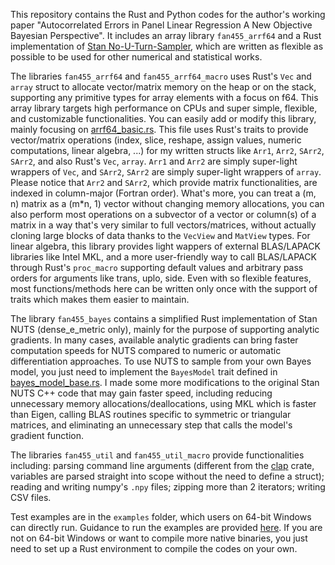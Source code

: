 This repository contains the Rust and Python codes for the author's working paper "Autocorrelated Errors in Panel Linear Regression A New Objective Bayesian Perspective". It includes an array library `fan455_arrf64` and a Rust implementation of [Stan No-U-Turn-Sampler](https://github.com/stan-dev/stan), which are written as flexible as possible to be used for other numerical and statistical works. 

The libraries `fan455_arrf64` and `fan455_arrf64_macro` uses Rust's `Vec` and `array` struct to allocate vector/matrix memory on the heap or on the stack, supporting any primitive types for array elements with a focus on f64. This array library targets high performance on CPUs and super simple, flexible, and customizable functionalities. You can easily add or modify this library, mainly focusing on [arrf64_basic.rs](src/fan455_arrf64/arrf64_basic.rs). This file uses Rust's traits to provide vector/matrix operations (index, slice, reshape, assign values, numeric computations, linear algebra, ...) for my written structs like `Arr1`, `Arr2`, `SArr2`, `SArr2`, and also Rust's `Vec`, `array`. `Arr1` and `Arr2` are simply super-light wrappers of `Vec`, and `SArr2`, `SArr2` are simply super-light wrappers of `array`. Please notice that `Arr2` and `SArr2`, which provide matrix functionalities, are indexed in column-major (Fortran order). What's more, you can treat a (m, n) matrix as a (m*n, 1) vector without changing memory allocations, you can also perform most operations on a subvector of a vector or column(s) of a matrix in a way that's very similar to full vectors/matrices, without actually cloning large blocks of data thanks to the `VecView` and `MatView` types. For linear algebra, this library provides light wappers of external BLAS/LAPACK libraries like Intel MKL, and a more user-friendly way to call BLAS/LAPACK through Rust's `proc_macro` supporting default values and arbitrary pass orders for arguments like trans, uplo, side. Even with so flexible features, most functions/methods here can be written only once with the support of traits which makes them easier to maintain.

The library `fan455_bayes` contains a simplified Rust implementation of Stan NUTS (dense_e_metric only), mainly for the purpose of supporting analytic gradients. In many cases, available analytic gradients can bring faster computation speeds for NUTS compared to numeric or automatic differentiation approaches. To use NUTS to sample from your own Bayes model, you just need to implement the `BayesModel` trait defined in [bayes_model_base.rs](src/fan455_bayes/src/bayes_model_base.rs). I made some more modifications to the original Stan NUTS C++ code that may gain faster speed, including reducing unnecessary memory allocations/deallocations, using MKL which is faster than Eigen, calling BLAS routines specific to symmetric or triangular matrices, and eliminating an unnecessary step that calls the model's gradient function.

The libraries `fan455_util` and `fan455_util_macro` provide functionalities including: parsing command line arguments (different from the [clap](https://github.com/clap-rs/clap) crate, variables are parsed straight into scope without the need to define a struct); reading and writing numpy's `.npy` files; zipping more than 2 iterators; writing CSV files.

Test examples are in the `examples` folder, which users on 64-bit Windows can directly run. Guidance to run the examples are provided [here](examples/README.md). If you are not on 64-bit Windows or want to compile more native binaries, you just need to set up a Rust environment to compile the codes on your own.

